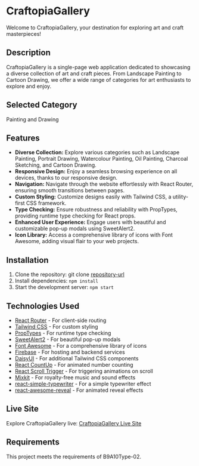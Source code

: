 # CraftopiaGallery

Welcome to CraftopiaGallery, your destination for exploring art and craft masterpieces!

## Description

CraftopiaGallery is a single-page web application dedicated to showcasing a diverse collection of art and craft pieces. From Landscape Painting to Cartoon Drawing, we offer a wide range of categories for art enthusiasts to explore and enjoy.


## Selected Category

Painting and Drawing

## Features

- **Diverse Collection:** Explore various categories such as Landscape Painting, Portrait Drawing, Watercolour Painting, Oil Painting, Charcoal Sketching, and Cartoon Drawing.
- **Responsive Design:** Enjoy a seamless browsing experience on all devices, thanks to our responsive design.
- **Navigation:** Navigate through the website effortlessly with React Router, ensuring smooth transitions between pages.
- **Custom Styling:** Customize designs easily with Tailwind CSS, a utility-first CSS framework.
- **Type Checking:** Ensure robustness and reliability with PropTypes, providing runtime type checking for React props.
- **Enhanced User Experience:** Engage users with beautiful and customizable pop-up modals using SweetAlert2.
- **Icon Library:** Access a comprehensive library of icons with Font Awesome, adding visual flair to your web projects.

## Installation

1. Clone the repository: git clone [repository-url](https://github.com/programming-hero-web-course-4/B9A10-client-side-Ahmedturaj.git)
2. Install dependencies: `npm install`
3. Start the development server: `npm start`

## Technologies Used

- [React Router](https://reactrouter.com/en/main/start/tutorial) - For client-side routing
- [Tailwind CSS](https://tailwindcss.com/) - For custom styling
- [PropTypes](https://www.npmjs.com/package/prop-types) - For runtime type checking
- [SweetAlert2](https://sweetalert2.github.io/#examples) - For beautiful pop-up modals
- [Font Awesome](https://fontawesome.com/) - For a comprehensive library of icons
- [Firebase](https://console.firebase.google.com/) - For hosting and backend services
- [DaisyUI](https://daisyui.com/) - For additional Tailwind CSS components
- [React CountUp](https://www.npmjs.com/package/react-countup) - For animated number counting
- [React Scroll Trigger](https://www.npmjs.com/package/react-scroll-trigger) - For triggering animations on scroll
- [Mixkit](https://mixkit.co/) - For royalty-free music and sound effects
- [react-simple-typewriter](https://www.npmjs.com/package/react-simple-typewriter) - For a simple typewriter effect
- [react-awesome-reveal](https://www.npmjs.com/package/react-awesome-reveal?activeTab=readme#example) - For animated reveal effects

## Live Site

Explore CraftopiaGallery live: [CraftopiaGallery Live Site](https://craftopia-gallery-client-side.web.app/)

## Requirements

This project meets the requirements of B9A10Type-02.
